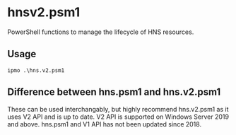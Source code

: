 # hnsv2.psm1
PowerShell functions to manage the lifecycle of HNS resources.

## Usage
```
ipmo .\hns.v2.psm1
```

## Difference between hns.psm1 and hns.v2.psm1
These can be used interchangably, but highly recommend hns.v2.psm1 as it uses V2 API and is up to date. V2 API is supported on Windows Server 2019 and above. hns.psm1 and V1 API has not been updated since 2018.